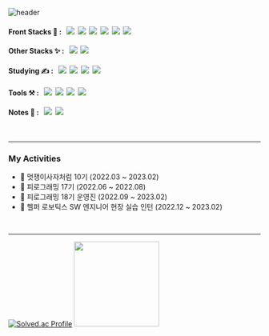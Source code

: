 

<!--   ![header](https://capsule-render.vercel.app/api?type=waving&color=0:F94892,50:FF7F3F,100:FBDF07&height=300&section=header&text=Chaen&fontSize=90&fontColor=FFFFFF&fontAlignY=30&fontAlign=75&desc=github&descSize=55&descAlign=82) -->
  ![header](https://capsule-render.vercel.app/api?type=rect&color=timeGradient&height=200&text=Hi&animation=fadeIn&desc=Chaen%20Lim&textBg=true&descColor&descAlign=60&fontAlign=40&fontAlignY=50&descSize=40&descAlignY=60)

  
#### Front Stacks 🎀 : &nbsp;&nbsp;<img src="https://img.shields.io/badge/React-61DAFB?style=for-the-badge&logo=React&logoColor=black">&nbsp;&nbsp;<img src="https://img.shields.io/badge/Python-3776AB?style=for-the-badge&logo=Python&logoColor=white">&nbsp;&nbsp;<img src="https://img.shields.io/badge/HTML5-E34F26?style=for-the-badge&logo=HTML5&logoColor=white">&nbsp;&nbsp;<img src="https://img.shields.io/badge/CSS3-1572B6?style=for-the-badge&logo=CSS3&logoColor=white">&nbsp;&nbsp;<img src="https://img.shields.io/badge/JavaScript-F7DF1E?style=for-the-badge&logo=JavaScript&logoColor=black">&nbsp;&nbsp;<img src="https://img.shields.io/badge/styled components-DB7093?style=for-the-badge&logo=styledcomponents&logoColor=white">

#### Other Stacks ✨ : &nbsp;&nbsp;<img src="https://img.shields.io/badge/Django-092E20?style=for-the-badge&logo=Django&logoColor=white">&nbsp;&nbsp;<img src="https://img.shields.io/badge/Figma-F24E1E?style=for-the-badge&logo=figma&logoColor=white">
  
#### Studying ✍️ : &nbsp;&nbsp;<img src="https://img.shields.io/badge/TypeScript-3178C6?style=for-the-badge&logo=TypeScript&logoColor=white">&nbsp;&nbsp;<img src="https://img.shields.io/badge/Tailwind CSS-06B6D4?style=for-the-badge&logo=tailwindcss&logoColor=white">&nbsp;&nbsp;<img src="https://img.shields.io/badge/Redux-764ABC?style=for-the-badge&logo=redux&logoColor=white">&nbsp;&nbsp;<img src="https://img.shields.io/badge/React Query-FF4154?style=for-the-badge&logo=reactquery&logoColor=white">

#### Tools ⚒️ : &nbsp;&nbsp;<img src="https://img.shields.io/badge/GitHub-181717?style=for-the-badge&logo=GitHub&logoColor=white">&nbsp;&nbsp;<img src="https://img.shields.io/badge/Visual Studio Code-007ACC?style=for-the-badge&logo=Visual Studio Code&logoColor=white">&nbsp;&nbsp;<img src="https://img.shields.io/badge/iTerm2-000000?style=for-the-badge&logo=iTerm2&logoColor=white">&nbsp;&nbsp;<img src="https://img.shields.io/badge/GitKraken-179287?style=for-the-badge&logo=GitKraken&logoColor=white">&nbsp;&nbsp;
#### Notes 📝 : &nbsp;&nbsp;<img src="https://img.shields.io/badge/Velog-20C997?style=for-the-badge&logo=Velog&logoColor=white">&nbsp;&nbsp;<img src="https://img.shields.io/badge/Notion-000000?style=for-the-badge&logo=Notion&logoColor=white">

<br />
<hr />

### My Activities
- 🦁 멋쟁이사자처럼 10기 (2022.03 ~ 2023.02)
- 🌱 피로그래밍 17기 (2022.06 ~ 2022.08)
- 🌱 피로그래밍 18기 운영진 (2022.09 ~ 2023.02)
- 🤖 헬퍼 로보틱스 SW 엔지니어 현장 실습 인턴 (2022.12 ~ 2023.02)

<br />
<hr />

[![Solved.ac Profile](http://mazassumnida.wtf/api/v2/generate_badge?boj=limce21)](https://solved.ac/limce21/) <a href="https://github.com/limce21"><img style="height:170px" src="https://github-readme-stats.vercel.app/api/top-langs/?username=limce21&layout=compact&theme=buefy&hide_border=true" /></a> 
